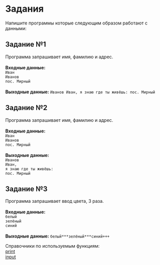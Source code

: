 # Задания
Напишите программы которые следующим образом работают с данными:
## Задание №1 
Программа запрашивает имя, фамилию и адрес. \
\
**Входные данные:** \
`Иван` \
`Иванов` \
`пос. Мирный` \
\
**Выходные данные:** `Иванов Иван, я знаю где ты живёшь: пос. Мирный`

## Задание №2
Программа запрашивает имя, фамилию и адрес.\
\
**Входные данные:** \
`Иван`\
`Иванов`\
`пос. Мирный` \
\
**Выходные данные:** \
`Иванов`\
`Иван,`\
`я знаю где ты живёшь:`\
`пос. Мирный`

## Задание №3
Программа запрашивает ввод цвета, 3 раза. \
\
**Входные данные:**\
`белый` \
`зелёный`\
`синий` \
\
**Выходные данные:** `белый***зелёный***синий+++` 

Справочники по используемым функциям:\
[print](https://pythonru.com/osnovy/python-print) \
[input](https://docs-python.ru/tutorial/vstroennye-funktsii-interpretatora-python/funktsija-input/)
